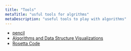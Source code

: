 ```yaml
---
title: "Tools"
metaTitle: "usful tools for algrithms"
metaDescription: "useful tools to play with algorithms"
---
```


- [pencil](http://pencil.evolus.vn/)
- [Algorithms and Data Structure Visualizations](https://www.cs.usfca.edu/~galles/visualization/Algorithms.html)
- [Rosetta Code](http://rosettacode.org/wiki/Rosetta_Code)